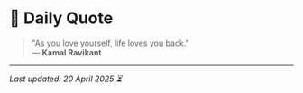 # 📜 Daily Quote

> "As you love yourself, life loves you back."  
> — **Kamal Ravikant**

---

_Last updated: 20 April 2025 ⏳_
